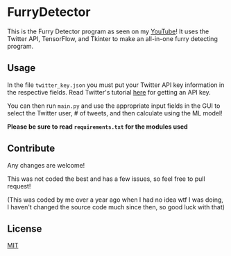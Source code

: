 # FurryDetector
This is the Furry Detector program as seen on my [YouTube](https://youtube.com/c/FurryMemes)!
It uses the Twitter API, TensorFlow, and Tkinter to make an all-in-one furry detecting program.

## Usage

In the file `twitter_key.json` you must put your Twitter API key information in the respective fields.
Read Twitter's tutorial [here](https://developer.twitter.com/en/docs/twitter-api/getting-started/about-twitter-api) for getting an API key.

You can then run `main.py` and use the appropriate input fields in the GUI to select the Twitter user, 
\# of tweets, and then calculate using the ML model!

**Please be sure to read `requirements.txt` for the modules used**

## Contribute
Any changes are welcome!

This was not coded the best and has a few issues, so feel free to pull request!

(This was coded by me over a year ago when I had no idea wtf I was doing,
I haven't changed the source code much since then, so good luck with that)

## License
[MIT](https://choosealicense.com/licenses/mit/)
